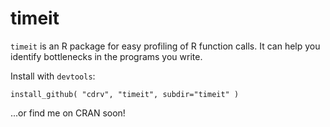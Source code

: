 timeit
=====

`timeit` is an R package for easy profiling of R function calls. It can help
you identify bottlenecks in the programs you write.

Install with `devtools`:

    install_github( "cdrv", "timeit", subdir="timeit" )
	
...or find me on CRAN soon!